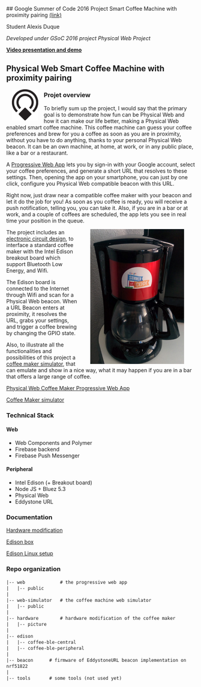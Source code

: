 ## Google Summer of Code 2016
Project Smart Coffee Machine with proximity pairing [(link)](https://summerofcode.withgoogle.com/projects/#5774414150893568)

Student Alexis Duque

*Developed under GSoC 2016 project Physical Web Project*

[**Video presentation and demo**](https://www.youtube.com/watch?v=yIzFsWNXZu4)

Physical Web Smart Coffee Machine with proximity pairing
-----------

<img align="left" src="https://raw.githubusercontent.com/google/physical-web/master/documentation/images/logo/logo-black.png" hspace="15" width="70px" style="float: left">

### Projet overview

To briefly sum up the project, I would say that the primary goal is to demonstrate how fun can be Physical Web and how it can make our life better, making a Physical Web enabled smart coffee machine.
This coffee machine can guess your coffee preferences and brew for you a coffee as soon as you are in proximity, without you have to do anything, thanks to your personal Physical Web beacon.
It can be an own machine, at home, at work, or in any public place, like a bar or a restaurant.

A [Progressive Web App](https://physical-web-coffee.firebaseapp.com/) lets you by sign-in with your Google account, select your coffee preferences, and generate a short URL that resolves to these settings.
Then, opening the app on your smartphone, you can just by one click, configure you Physical Web compatible beacon with this URL.

Right now, just draw near a compatible coffee maker with your beacon and let it do the job for you!
As soon as you coffee is ready, you will receive a push notification, telling you, you can take it. Also, if you are in a bar or at work, and a couple of coffees are scheduled, the app lets you see in real time your position in the queue.

<img align="right" src="./documentation/images/pw-coffee-maker.jpg" hspace="30" width="250" style="float: right">

The project includes an [electronic circuit design](documentation/hardware.md), to interface a standard coffee maker with the Intel Edison breakout board which support Bluetooth Low Energy, and Wifi.

The Edison board is connected to the Internet through Wifi and scan for a Physical Web beacon. When a URL Beacon enters at proximity, it resolves the URL, grabs your settings, and trigger a coffee brewing by changing the GPIO state.

Also, to illustrate all the functionalities and possibilities of this project a [coffee maker simulator](https://physical-web-coffee-simulator.firebaseapp.com/), that can emulate and show in a nice way, what it may happen if you are in a bar that offers a large range of coffee.

[Physical Web Coffee Maker Progressive Web App](https://physical-web-coffee.firebaseapp.com/)

[Coffee Maker simulator](https://physical-web-coffee-simulator.firebaseapp.com/)

### Technical Stack
#### Web
- Web Components and Polymer
- Firebase backend
- Firebase Push Messenger

#### Peripheral
- Intel Edison (+ Breakout board)
- Node JS + Bluez 5.3
- Physical Web
- Eddystone URL

### Documentation

[Hardware modification](documentation/hardware.md)

[Edison box](documentation/casing.md)

[Edison Linux setup](edison/coffee-ble-central/README.md)

### Repo organization

```
|-- web             # the progressive web app
|   |-- public
|   
|-- web-simulator   # the coffee machine web simulator
|   |-- public
|   
|-- hardware        # hardware modification of the coffee maker
|   |-- picture
|   
|-- edison
|   |-- coffee-ble-central
|   |-- coffee-ble-peripheral
|   
|-- beacon      # firmware of EddystoneURL beacon implementation on nrf51822
|   
|-- tools       # some tools (not used yet)
```
